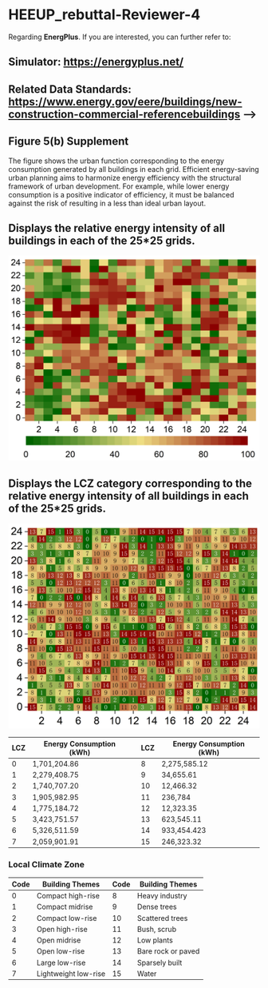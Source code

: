 # HEEUP_rebuttal-Reviewer-4

Regarding **EnergPlus**. If you are interested, you can further refer to:
## Simulator: https://energyplus.net/
## Related Data Standards: https://www.energy.gov/eere/buildings/new-construction-commercial-referencebuildings -->

## Figure 5(b) Supplement
The figure shows the urban function corresponding to the energy consumption generated by all buildings in each grid. 
Efficient energy-saving urban planning aims to harmonize energy efficiency with the structural framework of urban development. For example, while lower energy consumption is a positive indicator of efficiency, it must be balanced against the risk of resulting in a less than ideal urban layout.

## Displays the relative energy intensity of all buildings in each of the 25*25 grids.

![alt text](Energy.PNG)


## Displays the LCZ category corresponding to the relative energy intensity of all buildings in each of the 25*25 grids.
![alt text](LCZ.PNG)


| LCZ  | Energy Consumption (kWh) | | LCZ  | Energy Consumption (kWh) |
|------|---------------------------|-|------|---------------------------|
| 0    | 1,701,204.86              | | 8    | 2,275,585.12              |
| 1    | 2,279,408.75              | | 9    | 34,655.61                 |
| 2    | 1,740,707.20              | | 10   | 12,466.32                 |
| 3    | 1,905,982.95              | | 11   | 236,784                   |
| 4    | 1,775,184.72              | | 12   | 12,323.35                 |
| 5    | 3,423,751.57              | | 13   | 623,545.11                |
| 6    | 5,326,511.59              | | 14   | 933,454.423               |
| 7    | 2,059,901.91              | | 15   | 246,323.32                |

### Local Climate Zone

| Code | Building Themes        | Code | Building Themes             |
|------|------------------------|------|-----------------------------|
| 0    | Compact high-rise      | 8    | Heavy industry              |
| 1    | Compact midrise        | 9    | Dense trees                 |
| 2    | Compact low-rise       | 10   | Scattered trees             |
| 3    | Open high-rise         | 11   | Bush, scrub                 |
| 4    | Open midrise           | 12   | Low plants                  |
| 5    | Open low-rise          | 13   | Bare rock or paved          |
| 6    | Large low-rise         | 14   | Sparsely built              |
| 7    | Lightweight low-rise   | 15   | Water                       |
